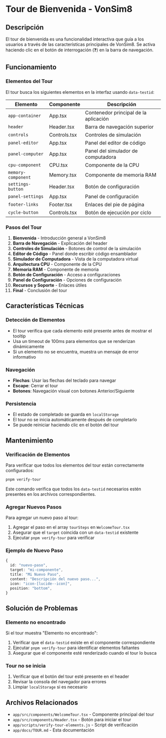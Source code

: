 # Tour de Bienvenida - VonSim8

## Descripción

El tour de bienvenida es una funcionalidad interactiva que guía a los usuarios a través de las características principales de VonSim8. Se activa haciendo clic en el botón de interrogación (❓) en la barra de navegación.

## Funcionamiento

### Elementos del Tour

El tour busca los siguientes elementos en la interfaz usando `data-testid`:

| Elemento           | Componente   | Descripción                           |
| ------------------ | ------------ | ------------------------------------- |
| `app-container`    | App.tsx      | Contenedor principal de la aplicación |
| `header`           | Header.tsx   | Barra de navegación superior          |
| `controls`         | Controls.tsx | Controles de simulación               |
| `panel-editor`     | App.tsx      | Panel del editor de código            |
| `panel-computer`   | App.tsx      | Panel del simulador de computadora    |
| `cpu-component`    | CPU.tsx      | Componente de la CPU                  |
| `memory-component` | Memory.tsx   | Componente de memoria RAM             |
| `settings-button`  | Header.tsx   | Botón de configuración                |
| `panel-settings`   | App.tsx      | Panel de configuración                |
| `footer-links`     | Footer.tsx   | Enlaces del pie de página             |
| `cycle-button`     | Controls.tsx | Botón de ejecución por ciclo          |

### Pasos del Tour

1. **Bienvenida** - Introducción general a VonSim8
2. **Barra de Navegación** - Explicación del header
3. **Controles de Simulación** - Botones de control de la simulación
4. **Editor de Código** - Panel donde escribir código ensamblador
5. **Simulador de Computadora** - Vista de la computadora virtual
6. **Arquitectura CPU** - Componente de la CPU
7. **Memoria RAM** - Componente de memoria
8. **Botón de Configuración** - Acceso a configuraciones
9. **Panel de Configuración** - Opciones de configuración
10. **Recursos y Soporte** - Enlaces útiles
11. **Final** - Conclusión del tour

## Características Técnicas

### Detección de Elementos

- El tour verifica que cada elemento esté presente antes de mostrar el tooltip
- Usa un timeout de 100ms para elementos que se renderizan dinámicamente
- Si un elemento no se encuentra, muestra un mensaje de error informativo

### Navegación

- **Flechas**: Usar las flechas del teclado para navegar
- **Escape**: Cerrar el tour
- **Botones**: Navegación visual con botones Anterior/Siguiente

### Persistencia

- El estado de completado se guarda en `localStorage`
- El tour no se inicia automáticamente después de completarlo
- Se puede reiniciar haciendo clic en el botón del tour

## Mantenimiento

### Verificación de Elementos

Para verificar que todos los elementos del tour están correctamente configurados:

```bash
pnpm verify-tour
```

Este comando verifica que todos los `data-testid` necesarios estén presentes en los archivos correspondientes.

### Agregar Nuevos Pasos

Para agregar un nuevo paso al tour:

1. Agregar el paso en el array `tourSteps` en `WelcomeTour.tsx`
2. Asegurar que el `target` coincida con un `data-testid` existente
3. Ejecutar `pnpm verify-tour` para verificar

### Ejemplo de Nuevo Paso

```typescript
{
  id: "nuevo-paso",
  target: "mi-componente",
  title: "Mi Nuevo Paso",
  content: "Descripción del nuevo paso...",
  icon: "icon-[lucide--icon]",
  position: "bottom",
}
```

## Solución de Problemas

### Elemento no encontrado

Si el tour muestra "Elemento no encontrado":

1. Verificar que el `data-testid` existe en el componente correspondiente
2. Ejecutar `pnpm verify-tour` para identificar elementos faltantes
3. Asegurar que el componente esté renderizado cuando el tour lo busca

### Tour no se inicia

1. Verificar que el botón del tour esté presente en el header
2. Revisar la consola del navegador para errores
3. Limpiar `localStorage` si es necesario

## Archivos Relacionados

- `app/src/components/WelcomeTour.tsx` - Componente principal del tour
- `app/src/components/Header.tsx` - Botón para iniciar el tour
- `app/scripts/verify-tour-elements.js` - Script de verificación
- `app/docs/TOUR.md` - Esta documentación
